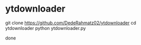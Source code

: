# ytdownloader

git clone https://github.com/DedeRahmatz02/ytdownloader
cd ytdownloader
python ytdownloader.py

done
